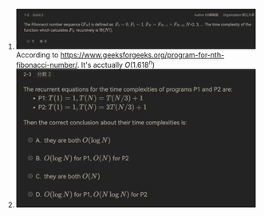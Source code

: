 1. ![image-20231117212909205](./attachments/image-20231117212909205.png)
    According to https://www.geeksforgeeks.org/program-for-nth-fibonacci-number/. It's acctually $O(1.618^n)$
2. ![](./attachments/QQ20231117-225036.png)